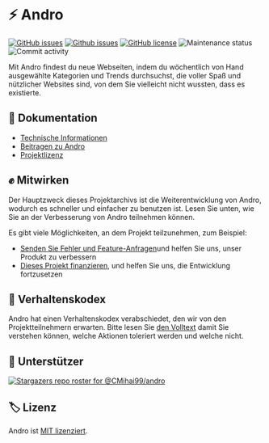 # ⚡ Andro

[![GitHub issues](https://img.shields.io/github/issues/CMihai99/andro?style=flat-square)](https://github.com/CMihai99/andro/issues)
[![Github issues](https://img.shields.io/github/issues-closed/CMihai99/andro?style=flat-square)](https://github.com/CMihai99/andro/issues?q=is%3Aissue+is%3Aclosed)
[![GitHub license](https://img.shields.io/github/license/CMihai99/andro?color=g&style=flat-square)](https://github.com/CMihai99/andro/blob/master/LICENSE)
![Maintenance status](https://img.shields.io/maintenance/yes/2021?style=flat-square)
![Commit activity](https://img.shields.io/github/commit-activity/w/CMihai99/andro?color=g&style=flat-square)

Mit Andro findest du neue Webseiten, indem du wöchentlich von Hand ausgewählte Kategorien und Trends durchsuchst, die voller Spaß und nützlicher Websites sind, von dem Sie vielleicht nicht wussten, dass es existierte.

## 📃 Dokumentation

  - [Technische Informationen](https://github.com/CMihai99/andro/blob/main/README.md)
  - [Beitragen zu Andro](https://github.com/CMihai99/andro/blob/main/CONTRIBUTING.md)
  - [Projektlizenz](https://github.com/CMihai99/andro/blob/main/LICENSE)

## ✊ Mitwirken

Der Hauptzweck dieses Projektarchivs ist die Weiterentwicklung von Andro, wodurch es schneller und einfacher zu benutzen ist. Lesen Sie unten, wie Sie an der Verbesserung von Andro teilnehmen können.

Es gibt viele Möglichkeiten, an dem Projekt teilzunehmen, zum Beispiel:

  - [Senden Sie Fehler und Feature-Anfragen](https://github.com/CMihai99/andro/issues)und helfen Sie uns, unser Produkt zu verbessern
  - [Dieses Projekt finanzieren](https://www.paypal.com/paypalme/Impulse884?locale.x=en_US), und helfen Sie uns, die Entwicklung fortzusetzen

## 🙌 Verhaltenskodex

Andro hat einen Verhaltenskodex verabschiedet, den wir von den Projektteilnehmern erwarten. Bitte lesen Sie [den Volltext](https://code.fb.com/codeofconduct) damit Sie verstehen können, welche Aktionen toleriert werden und welche nicht.

## 👏 Unterstützer

[![Stargazers repo roster for @CMihai99/andro](https://reporoster.com/stars/CMihai99/andro)](https://github.com/CMihai99/andro/stargazers)

## 🏷 Lizenz

Andro ist [MIT lizenziert](LICENSE).